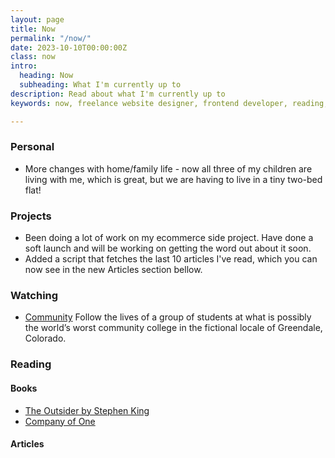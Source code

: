 ```yaml
---
layout: page
title: Now
permalink: "/now/"
date: 2023-10-10T00:00:00Z
class: now
intro:
  heading: Now
  subheading: What I'm currently up to
description: Read about what I'm currently up to
keywords: now, freelance website designer, frontend developer, reading, watching, work

---
```

### Personal
* More changes with home/family life - now all three of my children are living with me, which is great, but we are having to live in a tiny two-bed flat!

### Projects
* Been doing a lot of work on my ecommerce side project. Have done a soft launch and will be working on getting the word out about it soon.
* Added a script that fetches the last 10 articles I've read, which you can now see in the new Articles section bellow.

### Watching
* [Community](https://www.themoviedb.org/tv/18347-community "Community")
  Follow the lives of a group of students at what is possibly the world’s worst community college in the fictional locale of Greendale, Colorado.

### Reading

#### Books
* [The Outsider by Stephen King](https://bookwyrm.social/book/36200/s/the-outsider "The Outsider by Stephen King")
* [Company of One](https://bookwyrm.social/book/184714/s/company-of-one "Company of One")

#### Articles
